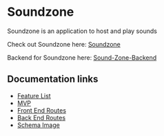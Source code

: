# Soundzone
Soundzone is an application to host and play sounds

Check out Soundzone here: [Soundzone](https://sound-zone.herokuapp.com)

Backend for Soundzone here: [Sound-Zone-Backend](https://github.com/arkaneshiro/Sound-Zone-Backend)

## Documentation links
- [Feature List](https://github.com/arkaneshiro/Sound-Zone/blob/master/Documentation/feature-list/README.md)
- [MVP](https://github.com/arkaneshiro/Sound-Zone/blob/master/Documentation/mvp.md)
- [Front End Routes](https://github.com/arkaneshiro/Sound-Zone/blob/master/Documentation/frontEndRoutes.md)
- [Back End Routes](https://github.com/arkaneshiro/Sound-Zone/blob/master/Documentation/backEndRoutes.md)
- [Schema Image](https://github.com/arkaneshiro/Sound-Zone/blob/master/Documentation/schema.png)
